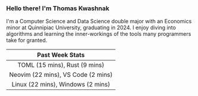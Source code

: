 
### Hello there! I'm Thomas Kwashnak

I'm a Computer Science and Data Science double major with an Economics
minor at Quinnipiac University, graduating in 2024.
I enjoy diving into algorithms and learning the inner-workings of the tools
many programmers take for granted.

| Past Week Stats |
| :---: |
| TOML (15 mins), Rust (9 mins) |
| Neovim (22 mins), VS Code (2 mins) |
| Linux (22 mins), Windows (2 mins) |

